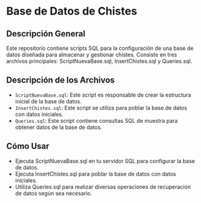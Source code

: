 # Base de Datos de Chistes
## Descripción General
Este repositorio contiene scripts SQL para la configuración de una base de datos diseñada para almacenar y gestionar chistes. Consiste en tres archivos principales: ScriptNuevaBase.sql, InsertChistes.sql y Queries.sql.

## Descripción de los Archivos
- `ScriptNuevaBase.sql`: Este script es responsable de crear la estructura inicial de la base de datos.
- `InsertChistes.sql`: Este script se utiliza para poblar la base de datos con datos iniciales.
- `Queries.sql`: Este script contiene consultas SQL de muestra para obtener datos de la base de datos. 

## Cómo Usar
- Ejecuta ScriptNuevaBase.sql en tu servidor SQL para configurar la base de datos.
- Ejecuta InsertChistes.sql para poblar la base de datos con datos iniciales.
- Utiliza Queries.sql para realizar diversas operaciones de recuperación de datos según sea necesario.
